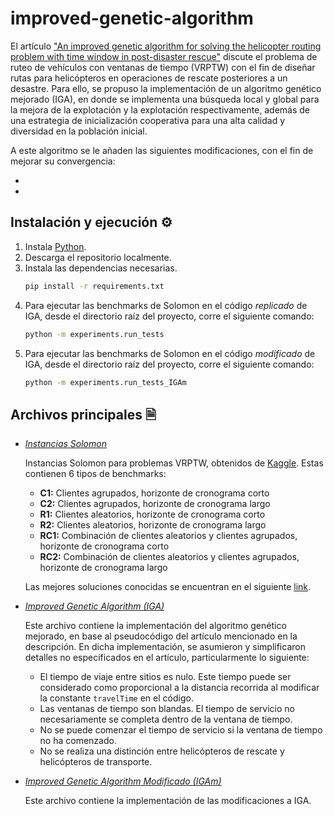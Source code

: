 # improved-genetic-algorithm

El artículo ["An improved genetic algorithm for solving the helicopter routing problem with time window in post-disaster rescue"](https://www.aimspress.com/article/doi/10.3934/mbe.2023699) discute el problema de ruteo de vehículos con ventanas de tiempo (VRPTW) con el fin de diseñar rutas para helicópteros en operaciones de rescate posteriores a un desastre. Para ello, se propuso la implementación de un algoritmo genético mejorado (IGA), en donde se implementa una búsqueda local y global para la mejora de la explotación y la explotación respectivamente, además de una estrategia de inicialización cooperativa para una alta calidad y diversidad en la población inicial.

A este algoritmo se le añaden las siguientes modificaciones, con el fin de mejorar su convergencia:

* 
* 

## Instalación y ejecución ⚙️

1. Instala [Python](https://www.python.org/downloads).
2. Descarga el repositorio localmente.
3. Instala las dependencias necesarias.
    ```sh
    pip install -r requirements.txt
    ```
4. Para ejecutar las benchmarks de Solomon en el código *replicado* de IGA, desde el directorio raíz del proyecto, corre el siguiente comando:
    ```sh
    python -m experiments.run_tests
    ```
5. Para ejecutar las benchmarks de Solomon en el código *modificado* de IGA, desde el directorio raíz del proyecto, corre el siguiente comando:
    ```sh
    python -m experiments.run_tests_IGAm
    ```

## Archivos principales 🗎

* [*Instancias Solomon*](/data/solomon_dataset/)

    Instancias Solomon para problemas VRPTW, obtenidos de [Kaggle](https://www.kaggle.com/datasets/masud7866/solomon-vrptw-benchmark). Estas contienen 6 tipos de benchmarks:

    * **C1:** Clientes agrupados, horizonte de cronograma corto
    * **C2:** Clientes agrupados, horizonte de cronograma largo
    * **R1:** Clientes aleatorios, horizonte de cronograma corto
    * **R2:** Clientes aleatorios, horizonte de cronograma largo
    * **RC1:** Combinación de clientes aleatorios y clientes agrupados, horizonte de cronograma corto
    * **RC2:** Combinación de clientes aleatorios y clientes agrupados, horizonte de cronograma largo

    Las mejores soluciones conocidas se encuentran en el siguiente [link](https://www.sintef.no/projectweb/top/vrptw/100-customers).

* [*Improved Genetic Algorithm (IGA)*](/src/IGA.py)

    Este archivo contiene la implementación del algoritmo genético mejorado, en base al pseudocódigo del artículo mencionado en la descripción. En dicha implementación, se asumieron y simplificaron detalles no especificados en el artículo, particularmente lo siguiente:

    * El tiempo de viaje entre sitios es nulo. Este tiempo puede ser considerado como proporcional a la distancia recorrida al modificar la constante ```travelTime``` en el código.
    * Las ventanas de tiempo son blandas. El tiempo de servicio no necesariamente se completa dentro de la ventana de tiempo.
    * No se puede comenzar el tiempo de servicio si la ventana de tiempo no ha comenzado.
    * No se realiza una distinción entre helicópteros de rescate y helicópteros de transporte.

* [*Improved Genetic Algorithm Modificado (IGAm)*](/src/IGAm.py)

    Este archivo contiene la implementación de las modificaciones a IGA.
